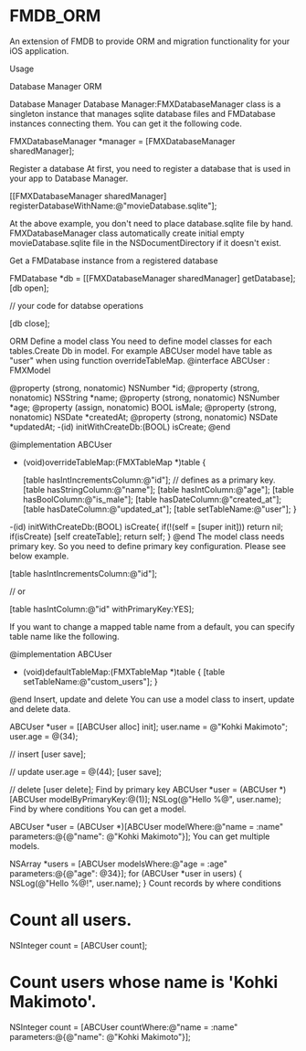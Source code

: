 # FMDB_ORM

An extension of FMDB to provide ORM and migration functionality for your iOS application.

Usage

Database Manager
ORM

Database Manager
Database Manager:FMXDatabaseManager class is a singleton instance that manages sqlite database files and FMDatabase instances connecting them. You can get it the following code.

FMXDatabaseManager *manager = [FMXDatabaseManager sharedManager];

Register a database
At first, you need to register a database that is used in your app to Database Manager.

[[FMXDatabaseManager sharedManager] registerDatabaseWithName:@"movieDatabase.sqlite"];

At the above example, you don't need to place database.sqlite file by hand. FMXDatabaseManager class automatically create initial empty movieDatabase.sqlite file in the NSDocumentDirectory if it doesn't exist.

Get a FMDatabase instance from a registered database

FMDatabase *db = [[FMXDatabaseManager sharedManager] getDatabase];
[db open];

// your code for databse operations

[db close];

ORM
Define a model class
You need to define model classes for each tables.Create Db in model.
For example ABCUser model have table as "user" when using function overrideTableMap. 
@interface ABCUser : FMXModel

@property (strong, nonatomic) NSNumber *id;
@property (strong, nonatomic) NSString *name;
@property (strong, nonatomic) NSNumber *age;
@property (assign, nonatomic) BOOL isMale;
@property (strong, nonatomic) NSDate *createdAt;
@property (strong, nonatomic) NSDate *updatedAt;
-(id) initWithCreateDb:(BOOL) isCreate;
@end

@implementation ABCUser

+ (void)overrideTableMap:(FMXTableMap *)table {

    [table hasIntIncrementsColumn:@"id"];   // defines as a primary key.
    [table hasStringColumn:@"name"];
    [table hasIntColumn:@"age"];
    [table hasBoolColumn:@"is_male"];
    [table hasDateColumn:@"created_at"];
    [table hasDateColumn:@"updated_at"];
    [table setTableName:@"user"];
}

-(id) initWithCreateDb:(BOOL) isCreate{
    if(!(self = [super init]))
        return nil;
    if(isCreate)
        [self createTable];
    return self;
}
@end
The model class needs primary key. So you need to define primary key configuration. Please see below example.

[table hasIntIncrementsColumn:@"id"];

// or

[table hasIntColumn:@"id" withPrimaryKey:YES];

If you want to change a mapped table name from a default, you can specify table name like the following.

@implementation ABCUser

- (void)defaultTableMap:(FMXTableMap *)table
{
    [table setTableName:@"custom_users"];
}

@end
Insert, update and delete
You can use a model class to insert, update and delete data.

ABCUser *user = [[ABCUser alloc] init];
user.name = @"Kohki Makimoto";
user.age = @(34);

// insert
[user save];

// update
user.age = @(44);
[user save];

// delete
[user delete];
Find by primary key
ABCUser *user = (ABCUser *)[ABCUser modelByPrimaryKey:@(1)];
NSLog(@"Hello %@", user.name);
Find by where conditions
You can get a model.

ABCUser *user = (ABCUser *)[ABCUser modelWhere:@"name = :name" parameters:@{@"name": @"Kohki Makimoto"}];
You can get multiple models.

NSArray *users = [ABCUser modelsWhere:@"age = :age" parameters:@{@"age": @34}];
for (ABCUser *user in users) {
    NSLog(@"Hello %@!", user.name);
}
Count records by where conditions
# Count all users.
NSInteger count = [ABCUser count];

# Count users whose name is 'Kohki Makimoto'.
NSInteger count = [ABCUser countWhere:@"name = :name" parameters:@{@"name": @"Kohki Makimoto"}];
